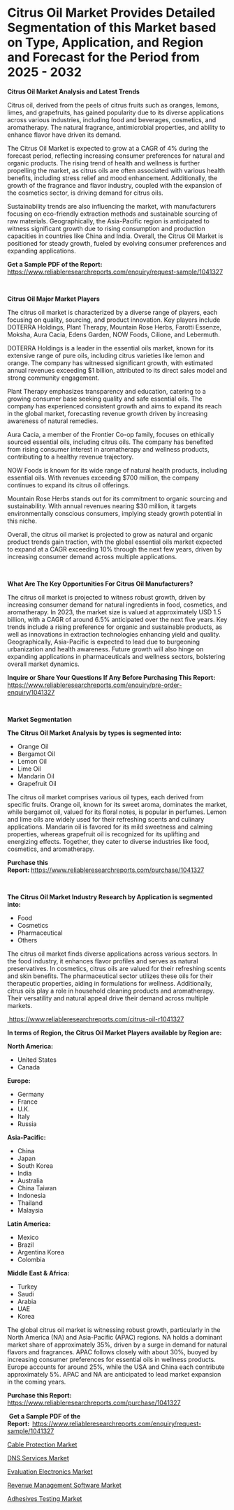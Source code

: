 <p><h1>Citrus Oil Market Provides Detailed Segmentation of this Market based on Type, Application, and Region and Forecast for the Period from 2025 - 2032</h1></p><p><strong>Citrus Oil Market Analysis and Latest Trends</strong></p>
<p><p>Citrus oil, derived from the peels of citrus fruits such as oranges, lemons, limes, and grapefruits, has gained popularity due to its diverse applications across various industries, including food and beverages, cosmetics, and aromatherapy. The natural fragrance, antimicrobial properties, and ability to enhance flavor have driven its demand.</p><p>The Citrus Oil Market is expected to grow at a CAGR of 4% during the forecast period, reflecting increasing consumer preferences for natural and organic products. The rising trend of health and wellness is further propelling the market, as citrus oils are often associated with various health benefits, including stress relief and mood enhancement. Additionally, the growth of the fragrance and flavor industry, coupled with the expansion of the cosmetics sector, is driving demand for citrus oils.</p><p>Sustainability trends are also influencing the market, with manufacturers focusing on eco-friendly extraction methods and sustainable sourcing of raw materials. Geographically, the Asia-Pacific region is anticipated to witness significant growth due to rising consumption and production capacities in countries like China and India. Overall, the Citrus Oil Market is positioned for steady growth, fueled by evolving consumer preferences and expanding applications.</p></p>
<p><strong>Get a Sample PDF of the Report:&nbsp;</strong> <a href="https://www.reliableresearchreports.com/enquiry/request-sample/1041327?utm_campaign=123&utm_medium=2&utm_source=Github&utm_content=ia&utm_term=07032025&utm_id=citrus-oil">https://www.reliableresearchreports.com/enquiry/request-sample/1041327</a></p>
<p>&nbsp;</p>
<p><strong>Citrus Oil Major Market Players</strong></p>
<p><p>The citrus oil market is characterized by a diverse range of players, each focusing on quality, sourcing, and product innovation. Key players include DOTERRA Holdings, Plant Therapy, Mountain Rose Herbs, Farotti Essenze, Moksha, Aura Cacia, Edens Garden, NOW Foods, Cilione, and Lebermuth.</p><p>DOTERRA Holdings is a leader in the essential oils market, known for its extensive range of pure oils, including citrus varieties like lemon and orange. The company has witnessed significant growth, with estimated annual revenues exceeding $1 billion, attributed to its direct sales model and strong community engagement.</p><p>Plant Therapy emphasizes transparency and education, catering to a growing consumer base seeking quality and safe essential oils. The company has experienced consistent growth and aims to expand its reach in the global market, forecasting revenue growth driven by increasing awareness of natural remedies.</p><p>Aura Cacia, a member of the Frontier Co-op family, focuses on ethically sourced essential oils, including citrus oils. The company has benefited from rising consumer interest in aromatherapy and wellness products, contributing to a healthy revenue trajectory.</p><p>NOW Foods is known for its wide range of natural health products, including essential oils. With revenues exceeding $700 million, the company continues to expand its citrus oil offerings.</p><p>Mountain Rose Herbs stands out for its commitment to organic sourcing and sustainability. With annual revenues nearing $30 million, it targets environmentally conscious consumers, implying steady growth potential in this niche.</p><p>Overall, the citrus oil market is projected to grow as natural and organic product trends gain traction, with the global essential oils market expected to expand at a CAGR exceeding 10% through the next few years, driven by increasing consumer demand across multiple applications.</p></p>
<p>&nbsp;</p>
<p><strong>What Are The Key Opportunities For Citrus Oil Manufacturers?</strong></p>
<p><p>The citrus oil market is projected to witness robust growth, driven by increasing consumer demand for natural ingredients in food, cosmetics, and aromatherapy. In 2023, the market size is valued at approximately USD 1.5 billion, with a CAGR of around 6.5% anticipated over the next five years. Key trends include a rising preference for organic and sustainable products, as well as innovations in extraction technologies enhancing yield and quality. Geographically, Asia-Pacific is expected to lead due to burgeoning urbanization and health awareness. Future growth will also hinge on expanding applications in pharmaceuticals and wellness sectors, bolstering overall market dynamics.</p></p>
<p><strong>Inquire or Share Your Questions If Any Before Purchasing This Report:</strong> <a href="https://www.reliableresearchreports.com/enquiry/pre-order-enquiry/1041327?utm_campaign=123&utm_medium=2&utm_source=Github&utm_content=ia&utm_term=07032025&utm_id=citrus-oil">https://www.reliableresearchreports.com/enquiry/pre-order-enquiry/1041327</a></p>
<p>&nbsp;</p>
<p><strong>Market Segmentation</strong></p>
<p><strong>The Citrus Oil Market Analysis by types is segmented into:</strong></p>
<p><ul><li>Orange Oil</li><li>Bergamot Oil</li><li>Lemon Oil</li><li>Lime Oil</li><li>Mandarin Oil</li><li>Grapefruit Oil</li></ul></p>
<p><p>The citrus oil market comprises various oil types, each derived from specific fruits. Orange oil, known for its sweet aroma, dominates the market, while bergamot oil, valued for its floral notes, is popular in perfumes. Lemon and lime oils are widely used for their refreshing scents and culinary applications. Mandarin oil is favored for its mild sweetness and calming properties, whereas grapefruit oil is recognized for its uplifting and energizing effects. Together, they cater to diverse industries like food, cosmetics, and aromatherapy.</p></p>
<p><strong>Purchase this Report:&nbsp;</strong><a href="https://www.reliableresearchreports.com/purchase/1041327?utm_campaign=123&utm_medium=2&utm_source=Github&utm_content=ia&utm_term=07032025&utm_id=citrus-oil">https://www.reliableresearchreports.com/purchase/1041327</a></p>
<p>&nbsp;</p>
<p><strong>The Citrus Oil Market Industry Research by Application is segmented into:</strong></p>
<p><ul><li>Food</li><li>Cosmetics</li><li>Pharmaceutical</li><li>Others</li></ul></p>
<p><p>The citrus oil market finds diverse applications across various sectors. In the food industry, it enhances flavor profiles and serves as natural preservatives. In cosmetics, citrus oils are valued for their refreshing scents and skin benefits. The pharmaceutical sector utilizes these oils for their therapeutic properties, aiding in formulations for wellness. Additionally, citrus oils play a role in household cleaning products and aromatherapy. Their versatility and natural appeal drive their demand across multiple markets.</p></p>
<p><a href="https://www.reliableresearchreports.com/citrus-oil-r1041327?utm_campaign=123&utm_medium=2&utm_source=Github&utm_content=ia&utm_term=07032025&utm_id=citrus-oil">&nbsp;https://www.reliableresearchreports.com/citrus-oil-r1041327</a></p>
<p><strong>In terms of Region, the Citrus Oil Market Players available by Region are:</strong></p>
<p>
    <p> <strong> North America: </strong>
        <ul>
            <li>United States</li>
            <li>Canada</li>
        </ul>
        </p> 
    <p> <strong> Europe: </strong>
        <ul>
            <li>Germany</li>
            <li>France</li>
            <li>U.K.</li>
            <li>Italy</li>
            <li>Russia</li>
        </ul>
        </p> 
    <p> <strong> Asia-Pacific: </strong>
        <ul>
            <li>China</li>
            <li>Japan</li>
            <li>South Korea</li>
            <li>India</li>
            <li>Australia</li>
            <li>China Taiwan</li>
            <li>Indonesia</li>
            <li>Thailand</li>
            <li>Malaysia</li>
        </ul>
        </p> 
    <p> <strong> Latin America: </strong>
        <ul>
            <li>Mexico</li>
            <li>Brazil</li>
            <li>Argentina Korea</li>
            <li>Colombia</li>
        </ul>
        </p> 
    <p> <strong> Middle East & Africa: </strong>
        <ul>
            <li>Turkey</li>
            <li>Saudi</li>
            <li>Arabia</li>
            <li>UAE</li>
            <li>Korea</li>
        </ul>
    </p>
    </p>
<p><p>The global citrus oil market is witnessing robust growth, particularly in the North America (NA) and Asia-Pacific (APAC) regions. NA holds a dominant market share of approximately 35%, driven by a surge in demand for natural flavors and fragrances. APAC follows closely with about 30%, buoyed by increasing consumer preferences for essential oils in wellness products. Europe accounts for around 25%, while the USA and China each contribute approximately 5%. APAC and NA are anticipated to lead market expansion in the coming years.</p></p>
<p><strong>Purchase this Report: </strong><a href="https://www.reliableresearchreports.com/purchase/1041327?utm_campaign=123&utm_medium=2&utm_source=Github&utm_content=ia&utm_term=07032025&utm_id=citrus-oil">https://www.reliableresearchreports.com/purchase/1041327</a></p>
<p>&nbsp;<strong>Get a Sample PDF of the Report:&nbsp;&nbsp;</strong><a href="https://www.reliableresearchreports.com/enquiry/request-sample/1041327?utm_campaign=123&utm_medium=2&utm_source=Github&utm_content=ia&utm_term=07032025&utm_id=citrus-oil">https://www.reliableresearchreports.com/enquiry/request-sample/1041327</a></p>
<p><strong></strong></p>
<p><p><a href="https://github.com/zakkistuey/Market-Research-Report-List-1/blob/main/cable-protection-market.md?utm_campaign=123&utm_medium=2&utm_source=Github&utm_content=ia&utm_term=07032025&utm_id=citrus-oil">Cable Protection Market</a></p><p><a href="https://github.com/lillybosakoi/Market-Research-Report-List-1/blob/main/dns-services-market.md?utm_campaign=123&utm_medium=2&utm_source=Github&utm_content=ia&utm_term=07032025&utm_id=citrus-oil">DNS Services Market</a></p><p><a href="https://github.com/siertnamba7u/Market-Research-Report-List-1/blob/main/evaluation-electronics-market.md?utm_campaign=123&utm_medium=2&utm_source=Github&utm_content=ia&utm_term=07032025&utm_id=citrus-oil">Evaluation Electronics Market</a></p><p><a href="https://github.com/boyertrull4r/Market-Research-Report-List-1/blob/main/revenue-management-software-market.md?utm_campaign=123&utm_medium=2&utm_source=Github&utm_content=ia&utm_term=07032025&utm_id=citrus-oil">Revenue Management Software Market</a></p><p><a href="https://github.com/pilukypalis/Market-Research-Report-List-1/blob/main/adhesives-testing-market.md?utm_campaign=123&utm_medium=2&utm_source=Github&utm_content=ia&utm_term=07032025&utm_id=citrus-oil">Adhesives Testing Market</a></p></p>